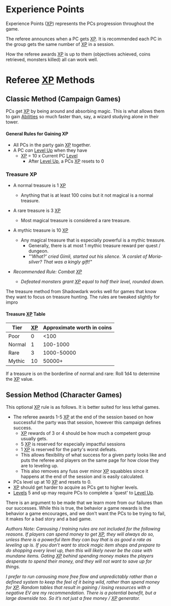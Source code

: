 # Experience Points

Experience Points ([XP](Experience%20Points.md)) represents the PCs progression throughout the game. 

The referee announces when a PC gets [XP](Experience%20Points.md). It is recommended each PC in the group gets the same number of [XP](Experience%20Points.md) in a session.

How the referee awards [XP](Experience%20Points.md) is up to them (objectives achieved, coins retrieved, monsters killed) all can work well.

# Referee [XP](Experience%20Points.md) Methods
## Classic Method (Campaign Games)
PCs get [XP](Experience%20Points.md) by being around and absorbing magic. This is what allows them to gain [Abilities](../Chosen%20Statistics/Ability%20Scores.md) so much faster than, say, a wizard studying alone in their tower.
#### General Rules for Gaining XP
- All PCs in the party gain [XP](Experience%20Points.md) together.
- A PC *can* [Level Up](Level.md#Level%20Up) when they have
	- [XP](Experience%20Points.md) = 10 x Current PC [Level](Level.md) 
		- After [Level Up](Level.md#Level%20Up), a PCs [XP](Experience%20Points.md) resets to 0

### Treasure XP
- A normal treasure is 1 [XP](Experience%20Points.md)
	- Anything that is at least 100 coins but it not magical is a normal treasure.
- A rare treasure is 3 [XP](Experience%20Points.md)
	- Most magical treasure is considered a rare treasure.
- A mythic treasure is 10 [XP](Experience%20Points.md)
	- Any magical treasure that is especially powerful is a mythic treasure.
		- Generally, there is at most 1 mythic treasure reward per quest / dungeon.
		- *"'What?' cried Gimli, started out his silence. 'A corslet of Moria-silver? That was a kingly gift!"*


- *Recommended Rule: Combat [XP](Experience%20Points.md)*
	- *Defeated monsters grant [XP](Experience%20Points.md) equal to half their level, rounded down.*

The treasure method from Shadowdark works well for games that know they want to focus on treasure hunting. The rules are tweaked slightly for impro
#### Treasure [XP](Experience%20Points.md) Table

| Tier   | [XP](Experience%20Points.md)  | Approximate worth in coins |
| ------ | --- | -------------------------- |
| Poor   | 0   | <100                       |
| Normal | 1   | 100-1000                   |
| Rare   | 3   | 1000-50000                 |
| Mythic | 10  | 50000+                     |
If a treasure is on the borderline of normal and rare:
	Roll 1d4 to determine the [XP](Experience%20Points.md) value.

## Session Method (Character Games)
This optional [XP](Experience%20Points.md) rule is as follows. It is better suited for less lethal games.
- The referee awards 1-5 [XP](Experience%20Points.md) at the end of the session based on how successful the party was that session, however this campaign defines success. 
	- [XP](Experience%20Points.md) rewards of 3 or 4 should be how much a competent group usually gets. 
	- 5 [XP](Experience%20Points.md) is reserved for especially impactful sessions 
	- 1 [XP](Experience%20Points.md) is reserved for the party's worst defeats. 
	- This allows flexibility of what success for a given party looks like and puts the referee and players on the same page for how close they are to leveling up. 
	- This also removes any fuss over minor [XP](Experience%20Points.md) squabbles since it happens at the end of the session and is easily calculated.
- PCs level up at 10 [XP](Experience%20Points.md) and resets to 0.
- [XP](Experience%20Points.md) should get harder to acquire as PCs get to higher levels.
- [Levels](Level.md) 5 and up may require PCs to complete a 'quest' to [Level Up](Level.md#Level%20Up).

There is an argument to be made that we learn more from our failures than our successes. While this is true, the behavior a game rewards is the behavior a game encourages, and we don't want the PCs to be trying to fail, it makes for a bad story and a bad game.

*Authors Note:*
*Carousing / training rules are not included for the following reasons. If players can spend money to get [XP](Experience%20Points.md), they will always do so, unless there is a powerful item they can buy that is as good a rate as leveling up is. If you don’t want to stock magic item shops and prepare to do shopping every level up, then this will likely never be the case with mundane items. Gating [XP](Experience%20Points.md) behind spending money makes the players desperate to spend their money, and they will not want to save up for things.*

*I prefer to run carousing more free flow and unpredictably rather than a defined system to keep the feel of it being wild, rather than spend money for [XP](Experience%20Points.md). Random tables that result in gaining / losing resources with a negative EV are my recommendation. There is a potential benefit, but a large downside too. So it’s not just a free money / [XP](Experience%20Points.md) generator.*